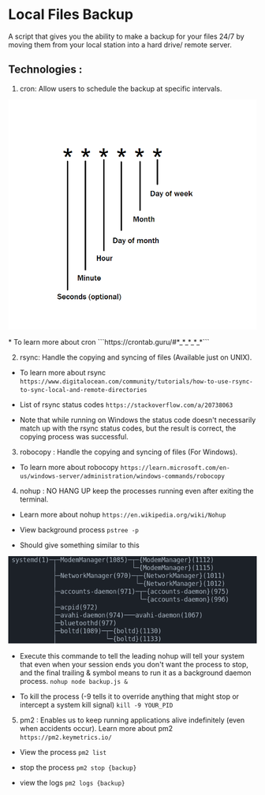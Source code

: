 # Local Files Backup

A script that gives you the ability to make a backup for your files 24/7 by moving them from your local station into a hard drive/ remote server.

## Technologies :

1. cron: Allow users to schedule the backup at specific intervals.
<p align="center"><img src="./images/cron_schema.png"/></p>
 * To learn more about cron ```https://crontab.guru/#*_*_*_*_*```

2. rsync: Handle the copying and syncing of files (Available just on UNIX).
 * To learn more about rsync ```https://www.digitalocean.com/community/tutorials/how-to-use-rsync-to-sync-local-and-remote-directories```

 * List of rsync status codes ```https://stackoverflow.com/a/20738063```

 * Note that while running on Windows the status code doesn't necessarily match up with the rsync status codes, but the result is correct, the copying process was successful.

3. robocopy : Handle the copying and syncing of files (For Windows).
 * To learn more about robocopy ```https://learn.microsoft.com/en-us/windows-server/administration/windows-commands/robocopy```

4. nohup : NO HANG UP keep the processes running even after exiting the terminal.
 * Learn more about nohup ```https://en.wikipedia.org/wiki/Nohup```

 * View background process ```pstree -p```
 * Should give something similar to this
<p align="center"><img src="./images/pstree.png"/></p>

 * Execute this commande to tell the leading nohup will tell your system that even when your session ends you don't want the process to stop, and the final trailing & symbol means to run it as a background daemon process. ```nohup node backup.js &```

 * To kill the process  (-9 tells it to override anything that might stop or intercept a system kill signal) ```kill -9 YOUR_PID``` 

5. pm2 : Enables us to keep running applications alive indefinitely (even when accidents occur). 
Learn more about pm2 ```https://pm2.keymetrics.io/```

 * View the process ```pm2 list```

 * stop the process ```pm2 stop {backup}```

 * view the logs ```pm2 logs {backup}```